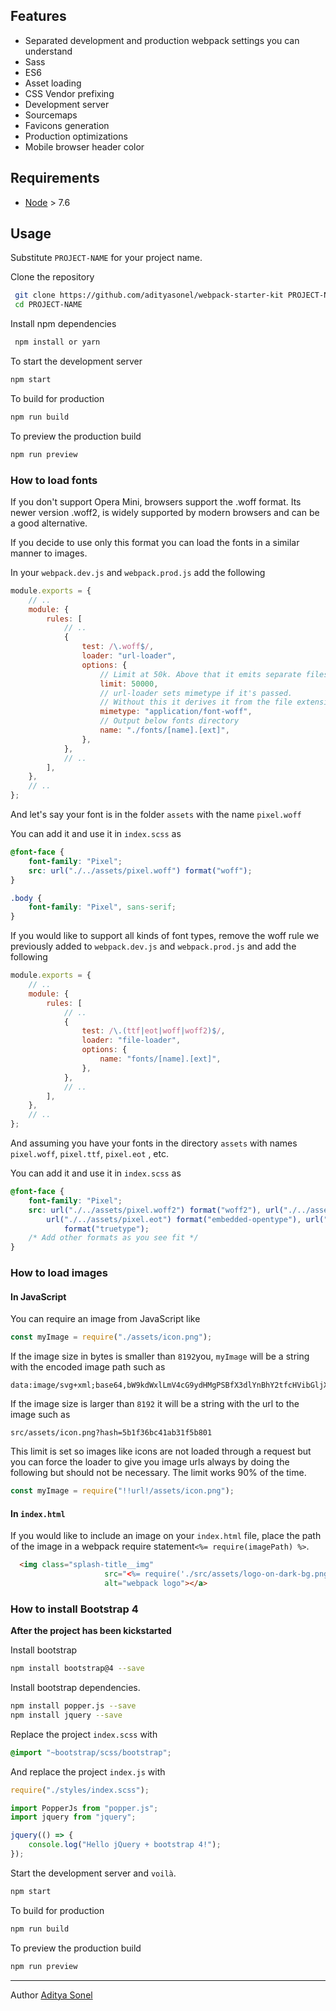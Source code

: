 ## Features

-   Separated development and production webpack settings you can understand
-   Sass
-   ES6
-   Asset loading
-   CSS Vendor prefixing
-   Development server
-   Sourcemaps
-   Favicons generation
-   Production optimizations
-   Mobile browser header color

## Requirements

-   [Node](https://nodejs.org) > 7.6

## Usage

Substitute `PROJECT-NAME` for your project name.

Clone the repository

```sh
 git clone https://github.com/adityasonel/webpack-starter-kit PROJECT-NAME
 cd PROJECT-NAME
```

Install npm dependencies

```sh
 npm install or yarn
```

To start the development server

```sh
npm start
```

To build for production

```sh
npm run build
```

To preview the production build

```sh
npm run preview
```

### How to load fonts

If you don't support Opera Mini, browsers support the .woff format. Its newer version .woff2, is widely supported by modern browsers and can be a good alternative.

If you decide to use only this format you can load the fonts in a similar manner to images.

In your `webpack.dev.js` and `webpack.prod.js` add the following

```js
module.exports = {
	// ..
	module: {
		rules: [
			// ..
			{
				test: /\.woff$/,
				loader: "url-loader",
				options: {
					// Limit at 50k. Above that it emits separate files
					limit: 50000,
					// url-loader sets mimetype if it's passed.
					// Without this it derives it from the file extension
					mimetype: "application/font-woff",
					// Output below fonts directory
					name: "./fonts/[name].[ext]",
				},
			},
			// ..
		],
	},
	// ..
};
```

And let's say your font is in the folder `assets` with the name `pixel.woff`

You can add it and use it in `index.scss` as

```scss
@font-face {
	font-family: "Pixel";
	src: url("./../assets/pixel.woff") format("woff");
}

.body {
	font-family: "Pixel", sans-serif;
}
```

If you would like to support all kinds of font types, remove the woff rule we previously added to `webpack.dev.js` and `webpack.prod.js` and add the following

```js
module.exports = {
	// ..
	module: {
		rules: [
			// ..
			{
				test: /\.(ttf|eot|woff|woff2)$/,
				loader: "file-loader",
				options: {
					name: "fonts/[name].[ext]",
				},
			},
			// ..
		],
	},
	// ..
};
```

And assuming you have your fonts in the directory `assets` with names `pixel.woff`, `pixel.ttf`, `pixel.eot` , etc.

You can add it and use it in `index.scss` as

```scss
@font-face {
	font-family: "Pixel";
	src: url("./../assets/pixel.woff2") format("woff2"), url("./../assets/pixel.woff") format("woff"),
		url("./../assets/pixel.eot") format("embedded-opentype"), url("./../assets/pixel.ttf")
			format("truetype");
	/* Add other formats as you see fit */
}
```

### How to load images

#### In JavaScript

You can require an image from JavaScript like

```js
const myImage = require("./assets/icon.png");
```

If the image size in bytes is smaller than `8192`you, `myImage` will be a string with the encoded image path such as

```
data:image/svg+xml;base64,bW9kdWxlLmV4cG9ydHMgPSBfX3dlYnBhY2tfcHVibGljX3BhdGhfXyArICJhc3NldHMvaW1hZ2VzL3RpY2stQ3lydkhSdi5zdmciOw==
```

If the image size is larger than `8192` it will be a string with the url to the image such as

```
src/assets/icon.png?hash=5b1f36bc41ab31f5b801
```

This limit is set so images like icons are not loaded through a request but you can force the loader to give you image urls always by doing the following but should not be necessary. The limit works 90% of the time.

```js
const myImage = require("!!url!/assets/icon.png");
```

#### In `index.html`

If you would like to include an image on your `index.html` file, place the path of the image in a webpack require statement`<%= require(imagePath) %>`.

```html
  <img class="splash-title__img"
                     src="<%= require('./src/assets/logo-on-dark-bg.png') %>"
                     alt="webpack logo"></a>
```

### How to install Bootstrap 4

**After the project has been kickstarted**

Install bootstrap

```sh
npm install bootstrap@4 --save
```

Install bootstrap dependencies.

```sh
npm install popper.js --save
npm install jquery --save
```

Replace the project `index.scss` with

```scss
@import "~bootstrap/scss/bootstrap";
```

And replace the project `index.js` with

```js
require("./styles/index.scss");

import PopperJs from "popper.js";
import jquery from "jquery";

jquery(() => {
	console.log("Hello jQuery + bootstrap 4!");
});
```

Start the development server and `voilà`.

```sh
npm start
```

To build for production

```sh
npm run build
```

To preview the production build

```sh
npm run preview
```

---

Author [Aditya Sonel](https://github.com/adityasonel)
